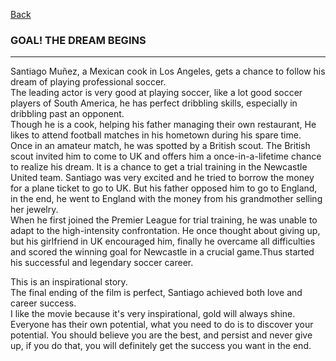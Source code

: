 [Back](../README.md)

### GOAL! THE DREAM BEGINS

<hr>


Santiago Muñez, a Mexican cook in Los Angeles, gets a chance to follow his dream of playing professional soccer.<br>
The leading actor is very good at playing soccer, like a lot good soccer players of South America, he has perfect dribbling skills, especially in dribbling past an opponent.<br>
Though he is a cook, helping his father managing their own restaurant, He likes to attend football matches in his hometown during his spare time.<br>
Once in an amateur match, he was spotted by a British scout.
The British scout invited him to come to UK and offers him a once-in-a-lifetime chance to realize his dream.
It is a chance to get a trial training in the Newcastle United team.
Santiago was very excited and he tried to borrow the money for a plane ticket to go to UK.
But his father opposed him to go to England, in the end, he went to England with the money from his grandmother selling her jewelry.<br>
When he first joined the Premier League for trial training, he was unable to adapt to the high-intensity confrontation.
He once thought about giving up, but his girlfriend in UK encouraged him, finally he overcame all difficulties and scored the winning goal for Newcastle in a crucial game.Thus started his successful and legendary soccer career.<br>

This is an inspirational story.<br>
The final ending of the film is perfect,
Santiago achieved both love and career success.<br>
I like the movie because it's very inspirational, gold will always shine.<br>
Everyone has their own potential, what you need to do is to discover your potential.
You should believe you are the best, and persist and never give up, if you do that,
you will definitely get the success you want in the end.
